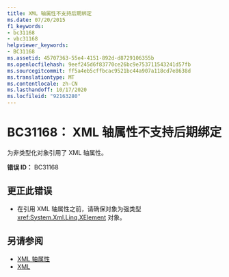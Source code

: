 ```yaml
---
title: XML 轴属性不支持后期绑定
ms.date: 07/20/2015
f1_keywords:
- bc31168
- vbc31168
helpviewer_keywords:
- BC31168
ms.assetid: 45707363-55e4-4151-892d-d8729106355b
ms.openlocfilehash: 9eef245d6f83770ce26bc9e753711543241d57fb
ms.sourcegitcommit: ff5a4eb5cffbcac9521bc44a907a118cd7e8638d
ms.translationtype: MT
ms.contentlocale: zh-CN
ms.lasthandoff: 10/17/2020
ms.locfileid: "92163280"
---
```

# <a name="bc31168-xml-axis-properties-do-not-support-late-binding"></a>BC31168： XML 轴属性不支持后期绑定

为非类型化对象引用了 XML 轴属性。

 **错误 ID：** BC31168

## <a name="to-correct-this-error"></a>更正此错误

- 在引用 XML 轴属性之前，请确保对象为强类型 <xref:System.Xml.Linq.XElement> 对象。

## <a name="see-also"></a>另请参阅

- [XML 轴属性](../xml-axis/index.md)
- [XML](../../programming-guide/language-features/xml/index.md)
